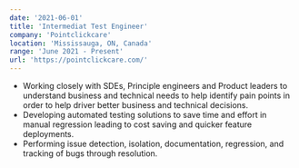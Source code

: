 ```yaml
---
date: '2021-06-01'
title: 'Intermediat Test Engineer'
company: 'Pointclickcare'
location: 'Mississauga, ON, Canada'
range: 'June 2021 - Present'
url: 'https://pointclickcare.com/'
---
```


- Working closely with SDEs, Principle engineers and Product leaders to understand business
  and technical needs to help identify pain points in order to help driver better business and technical decisions.
- Developing automated testing solutions to save time and effort in manual regression leading to cost saving and quicker feature deployments.
- Performing issue detection, isolation, documentation, regression, and tracking of bugs through resolution.
